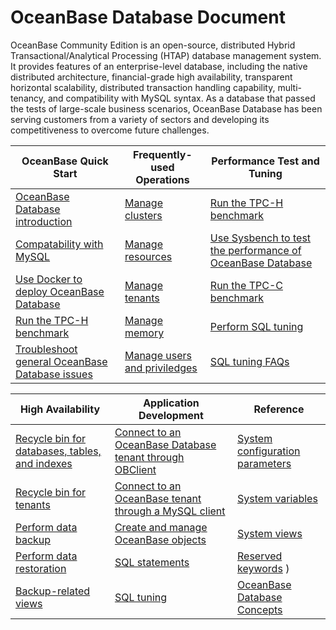 # OceanBase Database Document


OceanBase Community Edition is an open-source, distributed Hybrid Transactional/Analytical Processing (HTAP) database management system. It provides features of an enterprise-level database, including the native distributed architecture, financial-grade high availability, transparent horizontal scalability, distributed transaction handling capability, multi-tenancy, and compatibility with MySQL syntax. As a database that passed the tests of large-scale business scenarios, OceanBase Database has been serving customers from a variety of sectors and developing its competitiveness to overcome future challenges.



|             OceanBase Quick Start     |                      Frequently-used Operations                      | Performance Test and Tuning   |
|----------------------------|-------------------------------------|-------------------------------------|
| [OceanBase Database introduction](1.oceanbase-database/1.what-is-oceanbase-database.md)                         | [Manage clusters](6.administrator-guide/3.basic-database-management/1.oceanbase-cluster-management/1.overview-of-cluster-management.md)        |[Run the TPC-H benchmark](3.performance-whitepaper/1.run-the-tpc-h-benchmark-on-oceanbase-database.md) |
| [Compatability with MySQL](1.oceanbase-database/2.compatibility-with-mysql.md)                             | [Manage resources](6.administrator-guide/3.basic-database-management/4.resource-management/1.overview-of-resource-management.md)               |[Use Sysbench to test the performance of OceanBase Database](3.performance-whitepaper/3.use-sysbench-to-test-the-performance-of-oceanbase-database.md)  |
| [Use Docker to deploy OceanBase Database](2.quick-start/2.use-docker-to-deploy-oceanbase-database.md)                 | [Manage tenants](6.administrator-guide/3.basic-database-management/2.zone-management/1.overview-of-zone-management.md)                       |[Run the TPC-C benchmark](3.performance-whitepaper/5.run-the-tpc-c-benchmark-on-oceanbase-database.md)  |
| [Run the TPC-H benchmark](3.performance-whitepaper/1.run-the-tpc-h-benchmark-on-oceanbase-database.md)        |[Manage memory](6.administrator-guide/3.basic-database-management/6.memory-management/1.overview-of-memory-management.md)                    |[Perform SQL tuning](12.sql-tuning-guide/4.sql-tuning/1.overview-of-sql-tuning.md)     |
| [Troubleshoot general OceanBase Database issues](2.quick-start/5.troubleshoot-general-oceanbase-database-issues.md)   |[Manage users and priviledges](6.administrator-guide/7.manage-user-privileges/1.users-and-privileges.md)                                               |[SQL tuning FAQs](12.sql-tuning-guide/6.faq-about-sql-tuning.md)     |



|             High Availability     |                      Application Development|  Reference    |
|----------------------------|-------------------------------------|-------------------------------------|
| [Recycle bin for databases, tables, and indexes](6.administrator-guide/8.high-data-availability/1.recycle-bin-management/2.recycle-bin-for-databases-tables-and-indexes.md)       | [Connect to an OceanBase Database tenant through OBClient](7.developer-guide/2.connect-to-oceanbase-database/2.connect-to-an-oceanbase-database-tenant-through-obclient.md)      |[System configuration parameters](13.reference-guide/3.system-configuration-items/1.overview-of-system-configuration-items.md) |
| [Recycle bin for tenants](6.administrator-guide/8.high-data-availability/1.recycle-bin-management/3.recycle-bin-for-tenants.md)                                   | [Connect to an OceanBase tenant through a MySQL client](7.developer-guide/2.connect-to-oceanbase-database/1.connect-to-oceanbase-database-through-a-mysql-client.md)     |[System variables](13.reference-guide/2.system-variables/1.overview-of-system-variables.md)  |
| [Perform data backup](6.administrator-guide/8.high-data-availability/.../3.data-backup/1.backup-by-using-commands.md)                                 | [Create and manage OceanBase objects](7.developer-guide/4.create-and-manage-database-objects/1.about-ddl-statements.md)                                           |[System views](13.reference-guide/1.system-views/1.dictionary-views/1.information_schema-character_sets.md)  |
| [Perform data restoration](6.administrator-guide/8.high-data-availability/.../4.restore-data/1.perform-full-restoration.md)                                |[SQL statements](10.sql-reference/5.sql-statements/1.general-syntax.md)                                                                                |[Reserved keywords](13.reference-guide/5.reserved-keywords.md) )     |
| [Backup-related views](6.administrator-guide/8.high-data-availability/2.manage-backup-and-restoration/6.backup-and-restoration-related-views.md)   |[SQL tuning](12.sql-tuning-guide/4.sql-tuning/1.overview-of-sql-tuning.md)                                                                             |[OceanBase Database Concepts](5.oceanbase-database-overview/1.overall-architecture.md)     |